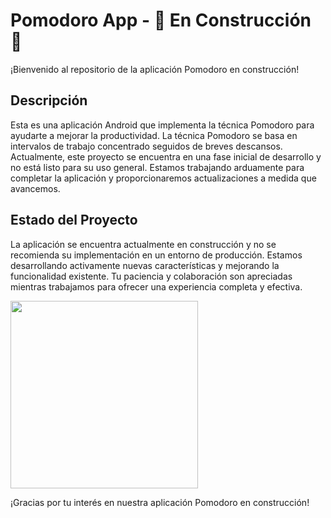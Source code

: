 # Pomodoro App - 🚧 En Construcción 🚧

¡Bienvenido al repositorio de la aplicación Pomodoro en construcción!

## Descripción
Esta es una aplicación Android que implementa la técnica Pomodoro para ayudarte a mejorar la productividad. La técnica Pomodoro se basa en intervalos de trabajo concentrado seguidos de breves descansos. Actualmente, este proyecto se encuentra en una fase inicial de desarrollo y no está listo para su uso general. Estamos trabajando arduamente para completar la aplicación y proporcionaremos actualizaciones a medida que avancemos.

## Estado del Proyecto
La aplicación se encuentra actualmente en construcción y no se recomienda su implementación en un entorno de producción. Estamos desarrollando activamente nuevas características y mejorando la funcionalidad existente. Tu paciencia y colaboración son apreciadas mientras trabajamos para ofrecer una experiencia completa y efectiva.

<img src="https://github.com/David-Hackro/Pomodoro-Pro/assets/4633870/7101a3d0-4842-4364-8a87-2a2fe3f8448b" width="300">


¡Gracias por tu interés en nuestra aplicación Pomodoro en construcción!


